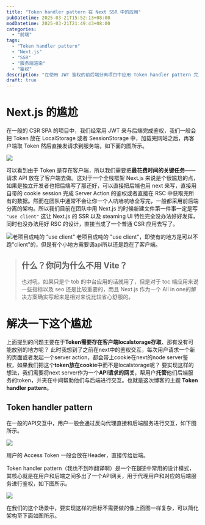```yaml
---
title: "Token handler pattern 在 Next SSR 中的应用"
pubDatetime: 2025-03-21T15:52:13+08:00
modDatetime: 2025-03-21T21:49:43+08:00
categories:
  - "前端"
tags:
  - "Token handler pattern"
  - "Next.js"
  - "SSR"
  - "服务端渲染"
  - "鉴权"
description: "在使用 JWT 鉴权的前后端分离项目中应用 Token handler pattern 完成后端接口鉴权，以充分发挥 Next.js 的 SSR 能力以及应用 RSC。 "
draft: true
---
```


# Next.js 的尴尬

在一般的 CSR SPA 的项目中，我们经常用 JWT 来与后端完成鉴权，我们一般会把 Token 放在 LocalStorage 或者 SessionStorage 中，加载完网站之后，再客户端取 Token 然后直接发请求到服务端，如下面的图所示。

![](https://maxtuneblog.oss-cn-shenzhen.aliyuncs.com/assets/images/202503212032549.png)

可以看到由于 Token 是存在客户端，所以我们需要把**最花费时间的关键任务**——请求 API 放在了客户端去做。这对于一个全栈框架 Next.js 来说是个很尴尬的点，如果是独立开发者也把后端写了那还好，可以直接把后端也用 next 来写，直接用自带的 cookie session 完成 Server Action 的鉴权或者直接在 RSC 中获取完所有的数据。然而在团队中通常不会让你一个人吭哧吭哧全写完，一般都采用前后端分离的架构。所以我们目前在团队中用 Next.js 的时候新建文件第一件事一定是写 `"use client"` 这让 Next.js 的 SSR 以及 steaming UI 特性完全没办法好好发挥，同时也没办法用好 RSC 的设计，直接当成了一个普通 CSR 应用去写了。

![老项目成吨的 “use client”](https://maxtuneblog.oss-cn-shenzhen.aliyuncs.com/assets/images/202503212049408.png)
老项目成吨的 "use client"，即使有的地方是可以不跑"client"的，但是有个小地方需要调api所以还是跑在了客户端。

> ## 什么？你问为什么不用 Vite？
>
> 也对吼，如果只是个 tob 的中台应用的话就用了，但是对于 toc 端应用来说一些指标以及 seo 还是比较重要的，而且 Next.js 作为一个 All in one的解决方案确实写起来是相对来说比较省心舒服的。

# 解决一下这个尴尬

上面提到的问题主要在于**Token需要存在客户端localstorage存取**、那有没有可能放别的地方呢？
此时我想到了之前在next中的鉴权交互，每次用户请求一个新的页面或者发起一个server action，都会带上cookie在next的node server鉴权，如果我们把这个**token放在cookie**中而不是localstorage呢？
要实现这样的想法，我们需要将next server作为一个**API请求的网关**，帮用户**托管**他们后端服务的token，并夹在中间帮助他们与后端进行交互。也就是这次博客的主题 **Token handler pattern**。

## Token handler pattern

在一般的API交互中，用户一般会通过反向代理直接和后端服务进行交互，如下图所示。

![](https://maxtuneblog.oss-cn-shenzhen.aliyuncs.com/assets/images/202503212142524.png)

用户的 Access Token 一般会放在Header，直接传给后端。

Token handler pattern（我也不到咋翻译啊）是一个在[BFF](https://samnewman.io/patterns/architectural/bff/)中常用的设计模式，其核心就是在用户和后端之间多出了一个API网关，用于代理用户和对应的后端服务进行鉴权，如下图所示。

![](https://maxtuneblog.oss-cn-shenzhen.aliyuncs.com/assets/images/202503212129424.png)

在我们的这个场景中，要实现这样的目标不需要做的像上面图一样复杂，可以简化架构至下面如图所示。
